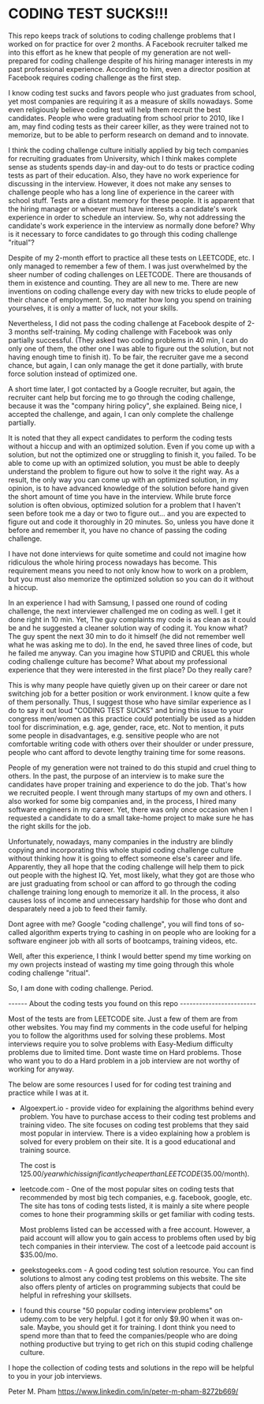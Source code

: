 # CODING TEST SUCKS!!!

This repo keeps track of solutions to coding challenge problems that I worked on for practice for over 2 months.
A Facebook recruiter talked me into this effort as he knew that people of my generation are not well-prepared for 
coding challenge despite of his hiring manager interests in my past professional experience. According to him, even 
a director position at Facebook requires coding challenge as the first step.

I know coding test sucks and favors people who just graduates from school, yet most companies are requiring it as a 
measure of skills nowadays. Some even religiously believe coding test will help them recruit the best candidates. 
People who were graduating from school prior to 2010, like I am, may find coding tests as their career killer, 
as they were trained not to memorize, but to be able to perform research on demand and to innovate. 

I think the coding challenge culture initially applied by big tech companies for recruiting graduates 
from University, which I think makes complete sense as students spends day-in and day-out to do tests or practice 
coding tests as part of their education. Also, they have no work experience for discussing in the interview.
However, it does not make any senses to challenge people who has a long line of experience in the career with
school stuff. Tests are a distant memory for these people. It is apparent that the hiring manager or whoever
must have interests a candidate's work experience in order to schedule an interview. So, why not addressing 
the candidate's work experience in the interview as normally done before? Why is it necessary to force candidates 
to go through this coding challenge "ritual"?

Despite of my 2-month effort to practice all these tests on LEETCODE, etc. I only managed to remember a few of them. 
I was just overwhelmed by the sheer number of coding challenges on LEETCODE. There are thousands of them in existence
and counting. They are all new to me. There are new inventions on coding challenge every day with new tricks to elude 
people of their chance of employment. So, no matter how long you spend on training yourselves, it is only a matter 
of luck, not your skills. 

Nevertheless, I did not pass the coding challenge at Facebook despite of 2-3 months self-training. My coding challenge 
with Facebook was only partially successful. (They asked two coding problems in 40 min, I can do only one of them, 
the other one I was able to figure out the solution, but not having enough time to finish it). To be fair, the recruiter
gave me a second chance, but again, I can only manage the get it done partially, with brute force solution instead of 
optimized one.

A short time later, I got contacted by a Google recruiter, but again, the recruiter cant help but forcing me to go 
through the coding challenge, because it was the "company hiring policy", she explained. Being nice, I accepted the 
challenge, and again, I can only complete the challenge partially. 

It is noted that they all expect candidates to perform the coding tests without a hiccup and with an optimized solution. 
Even if you come up with a solution, but not the optimized one or struggling to finish it, you failed. To be able
to come up with an optimized solution, you must be able to deeply understand the problem to figure out how to solve 
it the right way. As a result, the only way you can come up with an optimized solution, in my opinion, is to have advanced
knowledge of the solution before hand given the short amount of time you have in the interview. While brute force solution 
is often obvious, optimized solution for a problem that I haven't seen before took me a day or two to figure out...
and you are expected to figure out and code it thoroughly in 20 minutes. So, unless you have done it before and remember 
it, you have no chance of passing the coding challenge. 

I have not done interviews for quite sometime and could not imagine how ridiculous the whole hiring process nowadays 
has become. This requirement means you need to not only know how to work on a problem, but you must also memorize 
the optimized solution so you can do it without a hiccup. 

In an experience I had with Samsung, I passed one round of coding challenge, the next interviewer challenged me
on coding as well. I get it done right in 10 min. Yet, The guy complaints my code is as clean as it could be and he 
suggested a cleaner solution way of coding it. You know what? The guy spent the next 30 min to do it himself (he did 
not remember well what he was asking me to do). In the end, he saved three lines of code, but he failed me anyway. 
Can you imagine how STUPID and CRUEL this whole coding challenge culture has become? What about my professional
experience that they were interested in the first place? Do they really care?

This is why many people have quietly given up on their career or dare not switching job for a better position or work 
environment.  I know quite a few of them personally. Thus, I suggest those who have similar experience as I do to 
say it out loud "CODING TEST SUCKS" and bring this issue to your congress men/women as this practice could potentially 
be used as a hidden tool for discrimination, e.g. age, gender, race, etc. Not to mention, it puts some people in 
disadvantages, e.g. sensitive people who are not comfortable writing code with others over their shoulder or under 
pressure, people who cant afford to devote lengthy training time for some reasons.

People of my generation were not trained to do this stupid and cruel thing to others. In the past, the purpose of an 
interview is to make sure the candidates have proper training and experience to do the job.  That's how we recruited 
people. I went through many startups of my own and others. I also worked for some big companies and, in the process, 
I hired many software engineers in my career. Yet, there was only once occasion when I requested a candidate to do 
a small take-home project to make sure he has the right skills for the job.

Unfortunately, nowadays, many companies in the industry are blindly copying and incorporating this whole stupid 
coding challenge culture without thinking how it is going to effect someone else's career and life. Apparently,
they all hope that the coding challenge will help them to pick out people with the highest IQ. Yet, most likely, 
what they got are those who are just graduating from school or can afford to go through the coding challenge 
training long enough to memorize it all. In the process, it also causes loss of income and unnecessary hardship 
for those who dont and desparately need a job to feed their family. 

Dont agree with me? Google "coding challenge", you will find tons of so-called algorithm experts trying to cashing 
in on people who are looking for a software engineer job with all sorts of bootcamps, training videos, etc.

Well, after this experience, I think I would better spend my time working on my own projects instead of wasting my
time going through this whole coding challenge "ritual".  

So, I am done with coding challenge. Period.


------  About the coding tests you found on this repo ------------------------

Most of the tests are from LEETCODE site. Just a few of them are from other websites. You
may find my comments in the code useful for helping you to follow the algorithms used for
solving these problems. Most interviews require you to solve problems with Easy-Medium 
difficulty problems due to limited time. Dont waste time on Hard problems. Those who want
you to do a Hard problem in a job interview are not worthy of working for anyway.

The below are some resources I used for for coding test training and practice while I was
at it.

- Algoexpert.io - provide video for explaining the algorithms behind every problem.
    You have to purchase access to their coding test problems and training video.
    The site focuses on coding test problems that they said most popular in interview.
    There is a video explaining how a problem is solved for every problem on their site.
    It is a good educational and training source. 

    The cost is $125.00/year which is significantly cheaper than LEETCODE ($35.00/month).

- leetcode.com - One of the most popular sites on coding tests that recommended by most big
    tech companies, e.g. facebook, google, etc.  The site has tons of coding tests listed,
    it is mainly a site where people comes to hone their programming skills or get
    familiar with coding tests.

    Most problems listed can be accessed with a free account. However, a paid account will
    allow you to gain access to problems often used by big tech companies in their interview.
    The cost of a leetcode paid account is $35.00/mo. 

- geekstogeeks.com - A good coding test solution resource. You can find solutions to almost 
    any coding test problems on this website. The site also offers plenty of articles on 
    programming subjects that could be helpful in refreshing your skillsets.

- I found this course "50 popular coding interview problems" on udemy.com to be very helpful. 
  I got it for only $9.90 when it was on-sale. Maybe, you should get it for training. I dont
  think you need to spend more than that to feed the companies/people who are doing nothing
  productive but trying to get rich on this stupid coding challenge culture. 
  
I hope the collection of coding tests and solutions in the repo will be helpful to you in your job 
interviews.

Peter M. Pham
https://www.linkedin.com/in/peter-m-pham-8272b669/




  

 




 



  






 




